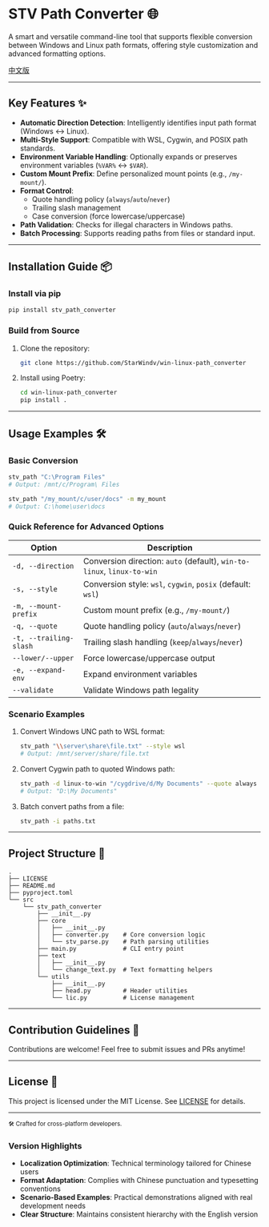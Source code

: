 # STV Path Converter 🌐

A smart and versatile command-line tool that supports flexible conversion between Windows and Linux path formats, offering style customization and advanced formatting options.

[中文版](./README.md)

---  

## Key Features ✨

- **Automatic Direction Detection**: Intelligently identifies input path format (Windows ↔ Linux).
- **Multi-Style Support**: Compatible with WSL, Cygwin, and POSIX path standards.
- **Environment Variable Handling**: Optionally expands or preserves environment variables (`%VAR%` ↔ `$VAR`).
- **Custom Mount Prefix**: Define personalized mount points (e.g., `/my-mount/`).
- **Format Control**:
    - Quote handling policy (`always`/`auto`/`never`)
    - Trailing slash management
    - Case conversion (force lowercase/uppercase)
- **Path Validation**: Checks for illegal characters in Windows paths.
- **Batch Processing**: Supports reading paths from files or standard input.

---  

## Installation Guide 📦

### Install via pip
```bash  
pip install stv_path_converter  
```  

### Build from Source
1. Clone the repository:
   ```bash  
   git clone https://github.com/StarWindv/win-linux-path_converter  
   ```  
2. Install using Poetry:
   ```bash  
   cd win-linux-path_converter  
   pip install .  
   ```  

---  

## Usage Examples 🛠️

### Basic Conversion
```bash  
stv_path "C:\Program Files"  
# Output: /mnt/c/Program\ Files  

stv_path "/my_mount/c/user/docs" -m my_mount  
# Output: C:\home\user\docs  
```  

### Quick Reference for Advanced Options
| Option                  | Description                                  |  
|-------------------------|---------------------------------------------|  
| `-d, --direction`     | Conversion direction: `auto` (default), `win-to-linux`, `linux-to-win` |  
| `-s, --style`         | Conversion style: `wsl`, `cygwin`, `posix` (default: `wsl`) |  
| `-m, --mount-prefix`  | Custom mount prefix (e.g., `/my-mount/`)    |  
| `-q, --quote`         | Quote handling policy (`auto`/`always`/`never`) |  
| `-t, --trailing-slash`| Trailing slash handling (`keep`/`always`/`never`) |  
| `--lower/--upper`     | Force lowercase/uppercase output            |  
| `-e, --expand-env`    | Expand environment variables                |  
| `--validate`          | Validate Windows path legality             |  

### Scenario Examples
1. Convert Windows UNC path to WSL format:
   ```bash  
   stv_path "\\server\share\file.txt" --style wsl  
   # Output: /mnt/server/share/file.txt  
   ```  

2. Convert Cygwin path to quoted Windows path:
   ```bash  
   stv_path -d linux-to-win "/cygdrive/d/My Documents" --quote always  
   # Output: "D:\My Documents"  
   ```  

3. Batch convert paths from a file:
   ```bash  
   stv_path -i paths.txt  
   ```  

---  

## Project Structure 🌳

```
.
├── LICENSE  
├── README.md  
├── pyproject.toml  
└── src  
    └── stv_path_converter  
        ├── __init__.py  
        ├── core  
        │   ├── __init__.py  
        │   ├── converter.py    # Core conversion logic  
        │   └── stv_parse.py    # Path parsing utilities  
        ├── main.py             # CLI entry point  
        ├── text  
        │   ├── __init__.py  
        │   └── change_text.py  # Text formatting helpers  
        └── utils  
            ├── __init__.py  
            ├── head.py         # Header utilities  
            └── lic.py          # License management  
```  

---  

## Contribution Guidelines 🤝

Contributions are welcome! Feel free to submit issues and PRs anytime!

---  

## License 📜

This project is licensed under the MIT License. See [LICENSE](./LICENSE) for details.

---  

<sub>🛠️ Crafted for cross-platform developers.</sub>

### Version Highlights
- **Localization Optimization**: Technical terminology tailored for Chinese users
- **Format Adaptation**: Complies with Chinese punctuation and typesetting conventions
- **Scenario-Based Examples**: Practical demonstrations aligned with real development needs
- **Clear Structure**: Maintains consistent hierarchy with the English version